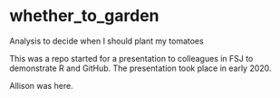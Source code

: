 # whether_to_garden
Analysis to decide when I should plant my tomatoes

This was a repo started for a presentation to colleagues in FSJ to demonstrate R and GitHub. The presentation took place in early 2020.

Allison was here.
